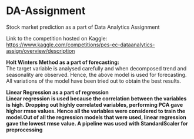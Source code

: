 # DA-Assignment
Stock market prediction as a part of Data Analytics Assignment <br>

Link to the competition hosted on Kaggle: https://www.kaggle.com/competitions/pes-ec-dataanalytics-assign/overview/description
 <br>

<b> Holt Winters Method as a part of forecasting: </b> <br>
The target variable is analysed carefully and when decomposed trend and seasonality are observed. Hence, the above model is used for forecasting. All variations of the model have been tried out to obtain the best results. <br>

<b>Linear Regression as a part of regression </br>
Linear regression is used because the correlation between the variables is high. Dropping out highly correlated variables, performing PCA gave higher rmse values. Hence all the variables were considered to train the model.Out of all the regression models that were used, linear regression gave the lowest rmse value. A pipeline was used with StandardScaler for preprocessing


